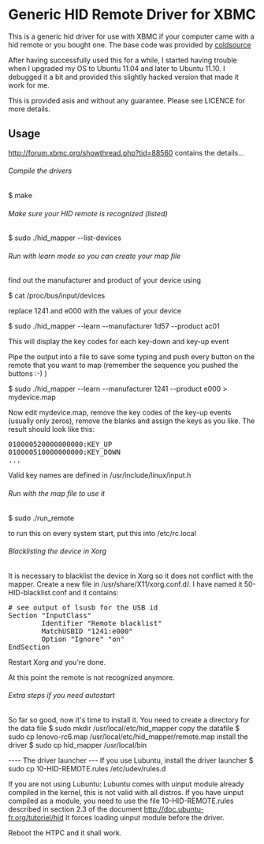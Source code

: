 Generic HID Remote Driver for XBMC
==================================

This is a generic hid driver for use with XBMC if your computer came with
a hid remote or you bought one. The base code was provided by [coldsource](http://forum.xbmc.org/member.php?u=80895)

After having successfully used this for a while, I started having trouble
when I upgraded my OS to Ubuntu 11.04 and later to Ubuntu 11.10. I debugged
it a bit and provided this slightly hacked version that made it work for me.

This is provided asis and without any guarantee. Please see LICENCE for more
details.


Usage
-----

http://forum.xbmc.org/showthread.php?tid=88560 contains the details...

###### Compile the drivers
$ make

###### Make sure your HID remote is recognized (listed)
$ sudo ./hid_mapper --list-devices

###### Run with learn mode so you can create your map file
find out the manufacturer and product of your device using

$ cat /proc/bus/input/devices

replace 1241 and e000 with the values of your device

$ sudo ./hid_mapper --learn --manufacturer 1d57 --product ac01

This will display the key codes for each key-down and key-up event 

Pipe the output into a file to save some typing and push every button on the remote that you want to map
(remember the sequence you pushed the buttons :-) )

$ sudo ./hid_mapper --learn --manufacturer 1241 --product e000 > mydevice.map

Now edit mydevice.map, remove the key codes of the key-up events (usually only zeros), remove the blanks
and assign the keys as you like. The result should look like this:

<pre>
010000520000000000:KEY_UP  
010000510000000000:KEY_DOWN  
...
</pre>

Valid key names are defined in /usr/include/linux/input.h

###### Run with the map file to use it
$ sudo ./run_remote

to run this on every system start, put this into /etc/rc.local

###### Blacklisting the device in Xorg
It is necessary to blacklist the device in Xorg so it does not conflict with the mapper. 
Create a new file in /usr/share/X11/xorg.conf.d/. I have named it 50-HID-blacklist.conf and it contains:

<pre>
# see output of lsusb for the USB id
Section "InputClass"
        Identifier "Remote blacklist"
        MatchUSBID "1241:e000"
        Option "Ignore" "on"
EndSection
</pre>

Restart Xorg and you're done.

At this point the remote is not recognized anymore.

###### Extra steps if you need autostart
So far so good, now it's time to install it.
You need to create a directory for the data file
$ sudo mkdir /usr/local/etc/hid_mapper
copy the datafile
$ sudo cp lenovo-rc6.map /usr/local/etc/hid_mapper/remote.map
install the driver
$ sudo cp hid_mapper /usr/local/bin

---- The driver launcher ---
If you use Lubuntu, install the driver launcher
$ sudo cp 10-HID-REMOTE.rules /etc/udev/rules.d

If you are not using Lubuntu:
Lubuntu comes with uinput module already compiled in the kernel, this is not valid with all distros.
If you have uinput compiled as a module, you need to use the file 10-HID-REMOTE.rules described in section 2.3 of the document
http://doc.ubuntu-fr.org/tutoriel/hid
It forces loading uinput module before the driver.

Reboot the HTPC and it shall work. 

